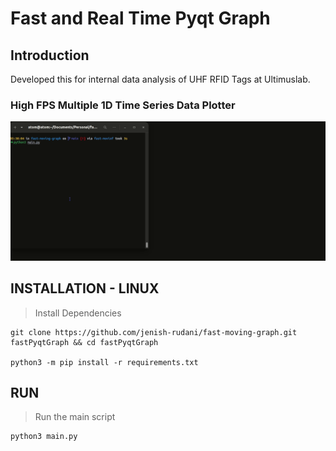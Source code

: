 # Fast and Real Time Pyqt Graph

## Introduction

Developed this for internal data analysis of UHF RFID Tags at Ultimuslab.

### High FPS Multiple 1D Time Series Data Plotter

![Sample-Output](sampleOutput.gif)
## INSTALLATION - LINUX
> Install Dependencies
```
git clone https://github.com/jenish-rudani/fast-moving-graph.git fastPyqtGraph && cd fastPyqtGraph

python3 -m pip install -r requirements.txt
```

## RUN
> Run the main script
```
python3 main.py
```


